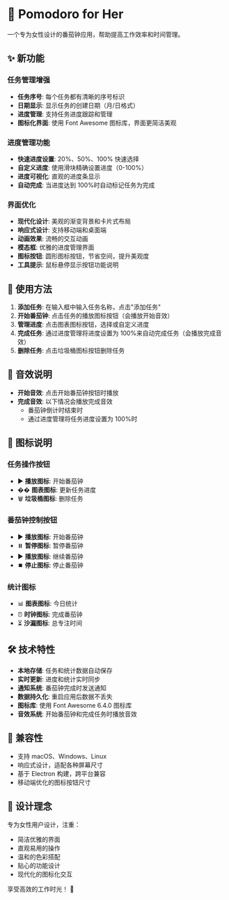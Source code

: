 # 🍅 Pomodoro for Her

一个专为女性设计的番茄钟应用，帮助提高工作效率和时间管理。

## ✨ 新功能

### 任务管理增强

- **任务序号**: 每个任务都有清晰的序号标识
- **日期显示**: 显示任务的创建日期（月/日格式）
- **进度管理**: 支持任务进度跟踪和管理
- **图标化界面**: 使用 Font Awesome 图标库，界面更简洁美观

### 进度管理功能

- **快速进度设置**: 20%、50%、100% 快速选择
- **自定义进度**: 使用滑块精确设置进度（0-100%）
- **进度可视化**: 直观的进度条显示
- **自动完成**: 当进度达到 100%时自动标记任务为完成

### 界面优化

- **现代化设计**: 美观的渐变背景和卡片式布局
- **响应式设计**: 支持移动端和桌面端
- **动画效果**: 流畅的交互动画
- **模态框**: 优雅的进度管理界面
- **图标按钮**: 圆形图标按钮，节省空间，提升美观度
- **工具提示**: 鼠标悬停显示按钮功能说明

## 🚀 使用方法

1. **添加任务**: 在输入框中输入任务名称，点击"添加任务"
2. **开始番茄钟**: 点击任务的播放图标按钮（会播放开始音效）
3. **管理进度**: 点击图表图标按钮，选择或自定义进度
4. **完成任务**: 通过进度管理将进度设置为 100%来自动完成任务（会播放完成音效）
5. **删除任务**: 点击垃圾桶图标按钮删除任务

## 🎵 音效说明

- **开始音效**: 点击开始番茄钟按钮时播放
- **完成音效**: 以下情况会播放完成音效
  - 番茄钟倒计时结束时
  - 通过进度管理将任务进度设置为 100%时

## 🎨 图标说明

### 任务操作按钮

- ▶️ **播放图标**: 开始番茄钟
- �� **图表图标**: 更新任务进度
- 🗑️ **垃圾桶图标**: 删除任务

### 番茄钟控制按钮

- ▶️ **播放图标**: 开始番茄钟
- ⏸️ **暂停图标**: 暂停番茄钟
- ▶️ **播放图标**: 继续番茄钟
- ⏹️ **停止图标**: 停止番茄钟

### 统计图标

- 📊 **图表图标**: 今日统计
- ⏰ **时钟图标**: 完成番茄钟
- ⏳ **沙漏图标**: 总专注时间

## 🛠️ 技术特性

- **本地存储**: 任务和统计数据自动保存
- **实时更新**: 进度和统计实时同步
- **通知系统**: 番茄钟完成时发送通知
- **数据持久化**: 重启应用后数据不丢失
- **图标库**: 使用 Font Awesome 6.4.0 图标库
- **音效系统**: 开始番茄钟和完成任务时播放音效

## 📱 兼容性

- 支持 macOS、Windows、Linux
- 响应式设计，适配各种屏幕尺寸
- 基于 Electron 构建，跨平台兼容
- 移动端优化的图标按钮尺寸

## 🎨 设计理念

专为女性用户设计，注重：

- 简洁优雅的界面
- 直观易用的操作
- 温和的色彩搭配
- 贴心的功能设计
- 现代化的图标化交互

享受高效的工作时光！ 🌟
